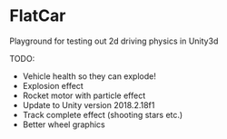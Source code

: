 # FlatCar
Playground for testing out 2d driving physics in Unity3d

TODO:

- Vehicle health so they can explode!
- Explosion effect
- Rocket motor with particle effect
- Update  to Unity version 2018.2.18f1
- Track complete effect (shooting stars etc.)
- Better wheel graphics

